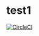 # test1
[![CircleCI](https://dl.circleci.com/status-badge/img/gh/NaifAskul/test1/tree/main.svg?style=svg)](https://dl.circleci.com/status-badge/redirect/gh/NaifAskul/test1/tree/main)
